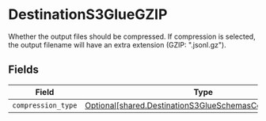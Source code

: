 # DestinationS3GlueGZIP

Whether the output files should be compressed. If compression is selected, the output filename will have an extra extension (GZIP: ".jsonl.gz").


## Fields

| Field                                                                                                                      | Type                                                                                                                       | Required                                                                                                                   | Description                                                                                                                |
| -------------------------------------------------------------------------------------------------------------------------- | -------------------------------------------------------------------------------------------------------------------------- | -------------------------------------------------------------------------------------------------------------------------- | -------------------------------------------------------------------------------------------------------------------------- |
| `compression_type`                                                                                                         | [Optional[shared.DestinationS3GlueSchemasCompressionType]](../../models/shared/destinations3glueschemascompressiontype.md) | :heavy_minus_sign:                                                                                                         | N/A                                                                                                                        |